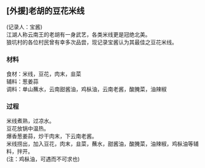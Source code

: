 ## [外援]老胡的豆花米线
(记录人：宝酱)  
江湖人称云南王的老胡有一身武艺，各类米线更是冠绝北美。  
狼坑村的各位村民曾有幸多次品尝，现记录宝酱认为其最佳之豆花米线。

### 材料
食材：米线，豆花，肉末，韭菜  
辅料：葱姜蒜  
调料：单山蘸水，云南甜酱油，鸡枞油，云南老酱，酸腌菜，油辣椒  

### 过程
米线煮熟，过凉水。  
豆花放锅中温热。  
爆香葱姜蒜，炒干肉末，下云南老酱。  
米线捞出，加入豆花，肉末，韭菜，蘸水，甜酱油，酸腌菜，油辣椒，鸡枞油等辅料，拌开。  
(注：鸡枞油，可遇而不可求也)
